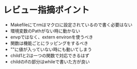 # レビュー指摘ポイント
- Makefileにてrmはマクロに設定されているので書く必要はない
- 環境変数のPathがない時に動かない
- envpではなく、extern environを使うべき
- 関数は機能ごとにラッピングをするべき
- ""に値が入っていない時にも動いてしまう
- child1と2は一つの関数で対応できるはず
- childのifの部分はwhileで書いた方が良い